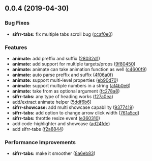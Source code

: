 ## 0.0.4 (2019-04-30)


### Bug Fixes

* **sifrr-tabs:** fix multiple tabs scroll bug ([ccaf0e0](https://github.com/sifrr/sifrr-elements/commit/ccaf0e0))


### Features

* **animate:** add preffix and suffix ([28032d1](https://github.com/sifrr/sifrr-elements/commit/28032d1))
* **animate:** add support for multiple targets/props ([9f80450](https://github.com/sifrr/sifrr-elements/commit/9f80450))
* **animate:** animate can take animation function as well ([c4600f9](https://github.com/sifrr/sifrr-elements/commit/c4600f9))
* **animate:** auto parse preffix and suffix ([4f06a0f](https://github.com/sifrr/sifrr-elements/commit/4f06a0f))
* **animate:** support multi-level properties ([eb90d70](https://github.com/sifrr/sifrr-elements/commit/eb90d70))
* **animate:** support multiple numbers in a string ([af4b0e6](https://github.com/sifrr/sifrr-elements/commit/af4b0e6))
* **animate:** take from as optional argument ([fc278a8](https://github.com/sifrr/sifrr-elements/commit/fc278a8))
* **sifrr-tabs:** any type of heading works ([f27a0ea](https://github.com/sifrr/sifrr-elements/commit/f27a0ea))
* add/extract animate helper ([5ddf6b6](https://github.com/sifrr/sifrr-elements/commit/5ddf6b6))
* **sifrr-showcase:** add multi showcase capability ([9377419](https://github.com/sifrr/sifrr-elements/commit/9377419))
* **sifrr-tabs:** add option to change arrow click width ([761a5cd](https://github.com/sifrr/sifrr-elements/commit/761a5cd))
* **sifrr-tabs:** throttle resize event ([e360310](https://github.com/sifrr/sifrr-elements/commit/e360310))
* add code-highlighter and showcase ([ad24fde](https://github.com/sifrr/sifrr-elements/commit/ad24fde))
* add sifrr-tabs ([f2a8844](https://github.com/sifrr/sifrr-elements/commit/f2a8844))


### Performance Improvements

* **sifrr-tabs:** make it smoother ([8a6eb83](https://github.com/sifrr/sifrr-elements/commit/8a6eb83))



